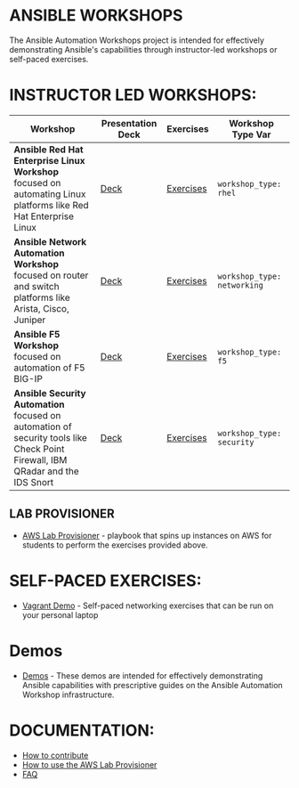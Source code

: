 # ANSIBLE WORKSHOPS

The Ansible Automation Workshops project is intended for effectively demonstrating Ansible's capabilities through instructor-led workshops or self-paced exercises.  


# INSTRUCTOR LED WORKSHOPS:

| Workshop   | Presentation Deck  | Exercises  | Workshop Type Var   |
|---|---|---|---|
| **Ansible Red Hat Enterprise Linux Workshop** <br> focused on automating Linux platforms like Red Hat Enterprise Linux  | [Deck](./decks/ansible_rhel.pdf) | [Exercises](./exercises/ansible_rhel)  | `workshop_type: rhel`  |
| **Ansible Network Automation Workshop** <br> focused on router and switch platforms like Arista, Cisco, Juniper   | [Deck](./decks/ansible_network.pdf) | [Exercises](./exercises/ansible_network)  | `workshop_type: networking`  |
| **Ansible F5 Workshop** <br> focused on automation of F5 BIG-IP  | [Deck](./decks/ansible_f5.pdf) | [Exercises](./exercises/ansible_f5)   | `workshop_type: f5` |
| **Ansible Security Automation** <br> focused on automation of security tools like Check Point Firewall, IBM QRadar and the IDS Snort  | [Deck](./decks/ansible_security.pdf) | [Exercises](./exercises/ansible_security)   | `workshop_type: security` |

## LAB PROVISIONER
 - [AWS Lab Provisioner](provisioner) - playbook that spins up instances on AWS for students to perform the exercises provided above.

# SELF-PACED EXERCISES:

 - [Vagrant Demo](vagrant-demo) - Self-paced networking exercises that can be run on your personal laptop

# Demos

 - [Demos](demos) - These demos are intended for effectively demonstrating Ansible capabilities with prescriptive guides on the Ansible Automation Workshop infrastructure.

# DOCUMENTATION:

 - [How to contribute](docs/contribute.md)
 - [How to use the AWS Lab Provisioner](provisioner/README.md)
 - [FAQ](docs/faq.md)
